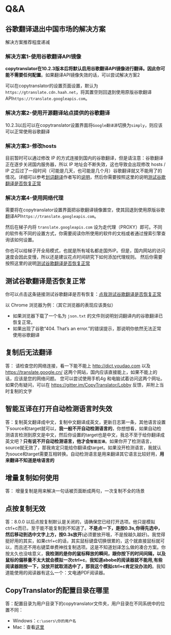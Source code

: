 # Q&A

## 谷歌翻译退出中国市场的解决方案

解决方案推荐程度递减

### 解决方案1-使用谷歌翻译API镜像

**copytranslator在10.2.3版本后将默认启用谷歌翻译API镜像进行翻译。因此你可能不需要任何配置**。如果翻译API镜像失效的话，可以尝试解决方案2

可以在copytranslator的设置页面设置，默认为`https://gtranslate.cdn.haah.net`，将其置空则回退到使用原版谷歌翻译API`https://translate.googleapis.com`。

### 解决方案2-使用开源翻译站点提供的谷歌翻译
10.2.3以后可以在copytranslator设置界面将`Google翻译源`切换为`simply`，则应该可以正常使用谷歌翻译

<!-- - [SimplyTranslate](https://simple-web.org/projects/simplytranslate.html) -->
<!-- - [Lingva Translate](https://github.com/thedaviddelta/lingva-translate) -->

### 解决方案3-修改hosts
目前暂时可以通过修改 IP 的方式连接到国内的谷歌翻译，但是请注意：谷歌翻译正在逐步关闭国内服务器，所以 IP 地址会不断失效，这也导致会出现修改 hosts / IP 之后过了一段时间（可能是几天，也可能是几个月）谷歌翻译就又不能用了的情况。详细可以参考[划词翻译](https://hcfy.app/)作者写的[说明](https://hcfy.app/blog/2022/09/28/ggg#%E6%96%B9%E6%A1%88-b%E4%BF%AE%E6%94%B9-hosts--ip%E6%97%A0%E9%9C%80%E6%A2%AF%E5%AD%90)，然后你需要按照这里的说明[测试谷歌翻译是否恢复正常](#测试谷歌翻译是否恢复正常)

### 解决方案4-使用网络代理
需要将在copytranslator设置界面把谷歌翻译镜像置空，使其回退到使用原版谷歌翻译API`https://translate.googleapis.com`。

然后在梯子内将 `translate.googleapis.com` 设为走代理（PROXY）即可。不同的软件有不同的设置方式，你需要阅读你所使用的软件的文档或者通过搜索引擎查询该如何设置。

你也可以给梯子开全局模式，也就是所有域名都走国外IP。但是，国内网站的访问速度会因此变慢，所以还是建议花点时间研究下如何添加代理规则。
然后你需要按照这里的说明[测试谷歌翻译是否恢复正常](#测试谷歌翻译是否恢复正常)

## 测试谷歌翻译是否恢复正常

你可以点击这条链接测试谷歌翻译是否有恢复：[点我测试谷歌翻译是否恢复正常](https://translate.googleapis.com/translate_a/single?client=gtx&sl=en&tl=fr&q=a)

以 Chrome 浏览器为例：（其它浏览器的表现应该类似）

- 如果浏览器下载了一个名为 `json.txt` 的文件则说明划词翻译内的谷歌翻译已恢复正常。
- 如果出现了谷歌“404. That’s an error.”的错误提示，那说明你依然无法正常使用谷歌翻译

## 复制后无法翻译

   答： 请检查您的网络连接，看一下能不能上
   http://dict.youdao.com
   以及
   https://translate.google.cn/
   这两个网站，国内应该直接能上，如果不能上的话，应该是您的网络问题。
   您可以尝试使用手机4g 和电脑试着访问这两个网址。
   如果仍有疑问，可以在
   https://gitter.im/CopyTranslator/Lobby
   反馈，并附上当时复制的文字

## 智能互译在打开自动检测语言时失效

   答：复制英文翻译成中文，复制中文翻译成英文，更新日志第一条，其他语言设置下source和target就可以，**我一般不开自动检测语言的**，你想想看，如果自动检测语言检测到原文是中文，然后你设置的target也是中文，我总不至于给你翻译成英文吧？**只有说不开自动检测语言，他才会`智能互译`**。如果你开了检测语言，source就无效了，那我肯定只能给你翻译成target。如果没开检测语言，我就认为souce和target需要互相转换。自动检测语言是用来翻译其它语言比较好用，**用来翻译不知道是啥语言的**

## 增量复制如何使用

   答： 增量复制是用来解决一句话被页面断成两句，一次复制不全的场景


## 点按复制无效

   答：8.0.0 以后点按复制默认是关闭的，请确保您已经打开选项。他只是模拟ctrl+c而已，至于能不能复制到不知道了。**不是点一下，是按0.3s,你得先选中，然后移动到选中文字上方，按0.3s放开**(必须要放开哦，不是按越久越好)。我觉得挺好用的其实，如果ctrl+c的话，其实鼠标键盘切换很累的，这个就直接鼠标就可以，而且还不用右键菜单费神找复制选项。这是不知道划译怎么做的凑合方案。你按太久也没啥意义，**我检测的是你的鼠标释放的瞬间，跟你按下的时间间隔，以及鼠标的偏移量不太大就会模拟一次ctrl+c**。**我知道abobe的阅读器就不能用,有些阅读器刚按一下，没放开就取消选中了，那我这个模拟ctrl+c肯定没办法的**。我知道能使用的阅读器有这么一个：文电通PDF阅读器。 

## CopyTranslator的配置目录在哪里
   答：配置目录为用户目录下的copytranslator文件夹，用户目录在不同系统中的位置不同：
   - Windows：`c:\users\你的用户名`
   - Mac：查看[这里](https://www.cnblogs.com/WALKER17/p/6540504.html)
